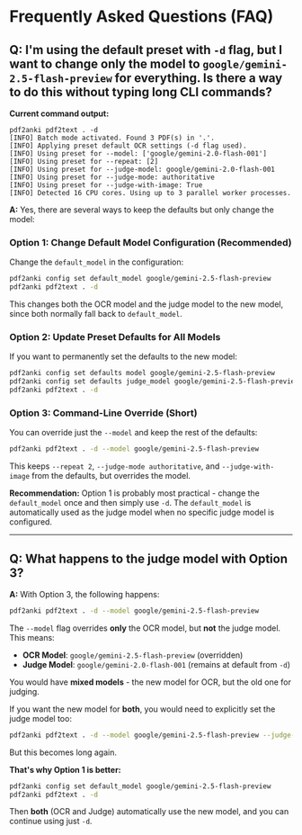 # Frequently Asked Questions (FAQ)

## Q: I'm using the default preset with `-d` flag, but I want to change only the model to `google/gemini-2.5-flash-preview` for everything. Is there a way to do this without typing long CLI commands?

**Current command output:**
```terminal
pdf2anki pdf2text . -d
[INFO] Batch mode activated. Found 3 PDF(s) in '.'.
[INFO] Applying preset default OCR settings (-d flag used).
[INFO] Using preset for --model: ['google/gemini-2.0-flash-001']
[INFO] Using preset for --repeat: [2]
[INFO] Using preset for --judge-model: google/gemini-2.0-flash-001
[INFO] Using preset for --judge-mode: authoritative
[INFO] Using preset for --judge-with-image: True
[INFO] Detected 16 CPU cores. Using up to 3 parallel worker processes.
```

**A:** Yes, there are several ways to keep the defaults but only change the model:

### Option 1: Change Default Model Configuration (Recommended)

Change the `default_model` in the configuration:

```bash
pdf2anki config set default_model google/gemini-2.5-flash-preview
pdf2anki pdf2text . -d
```

This changes both the OCR model and the judge model to the new model, since both normally fall back to `default_model`.

### Option 2: Update Preset Defaults for All Models

If you want to permanently set the defaults to the new model:

```bash
pdf2anki config set defaults model google/gemini-2.5-flash-preview
pdf2anki config set defaults judge_model google/gemini-2.5-flash-preview
pdf2anki pdf2text . -d
```

### Option 3: Command-Line Override (Short)

You can override just the `--model` and keep the rest of the defaults:

```bash
pdf2anki pdf2text . -d --model google/gemini-2.5-flash-preview
```

This keeps `--repeat 2`, `--judge-mode authoritative`, and `--judge-with-image` from the defaults, but overrides the model.

**Recommendation:** Option 1 is probably most practical - change the `default_model` once and then simply use `-d`. The `default_model` is automatically used as the judge model when no specific judge model is configured.

---

## Q: What happens to the judge model with Option 3?

**A:** With Option 3, the following happens:

```bash
pdf2anki pdf2text . -d --model google/gemini-2.5-flash-preview
```

The `--model` flag overrides **only** the OCR model, but **not** the judge model. This means:

- **OCR Model**: `google/gemini-2.5-flash-preview` (overridden)
- **Judge Model**: `google/gemini-2.0-flash-001` (remains at default from `-d`)

You would have **mixed models** - the new model for OCR, but the old one for judging.

If you want the new model for **both**, you would need to explicitly set the judge model too:

```bash
pdf2anki pdf2text . -d --model google/gemini-2.5-flash-preview --judge-model google/gemini-2.5-flash-preview
```

But this becomes long again.

**That's why Option 1 is better:**
```bash
pdf2anki config set default_model google/gemini-2.5-flash-preview
pdf2anki pdf2text . -d
```

Then **both** (OCR and Judge) automatically use the new model, and you can continue using just `-d`.